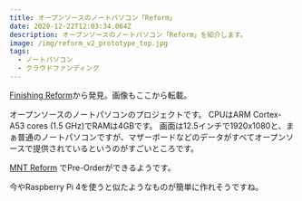 ```yaml
---
title: オープンソースのノートパソコン「Reform」
date: 2020-12-22T12:03:34.064Z
description: オープンソースのノートパソコン「Reform」を紹介します。
image: /img/reform_v2_prototype_top.jpg
tags:
  - ノートパソコン
  - クラウドファンディング
---
```

[Finishing Reform](https://mntre.com/media/reform_md/2020-01-18-finishing-reform.html)から発見。画像もここから転載。

オープンソースのノートパソコンのプロジェクトです。
CPUはARM Cortex-A53 cores (1.5 GHz)でRAMは4GBです。
画面は12.5インチで1920x1080と、まぁ普通のノートパソコンですが、マザーボードなどのデータがすべてオープンソースで提供されているというのがすごいところです。

[MNT Reform](https://www.crowdsupply.com/mnt/reform) でPre-Orderができるようです。

今やRaspberry Pi 4を使うと似たようなものが簡単に作れそうですね。

